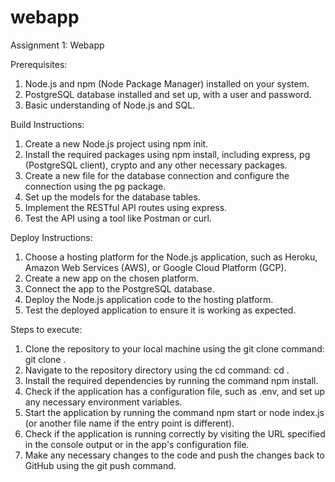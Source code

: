 # webapp

Assignment 1: Webapp


Prerequisites:

1. Node.js and npm (Node Package Manager) installed on your system.
2. PostgreSQL database installed and set up, with a user and password.
3. Basic understanding of Node.js and SQL.

Build Instructions:

1. Create a new Node.js project using npm init.
2. Install the required packages using npm install, including express, pg (PostgreSQL client), crypto and any other necessary packages.
3. Create a new file for the database connection and configure the connection using the pg package.
4. Set up the models for the database tables.
5. Implement the RESTful API routes using express.
6. Test the API using a tool like Postman or curl.

Deploy Instructions:

1. Choose a hosting platform for the Node.js application, such as Heroku, Amazon Web Services (AWS), or Google Cloud Platform (GCP).
2. Create a new app on the chosen platform.
3. Connect the app to the PostgreSQL database.
4. Deploy the Node.js application code to the hosting platform.
5. Test the deployed application to ensure it is working as expected.

Steps to execute:

1. Clone the repository to your local machine using the git clone command: git clone <repository-url>.
2. Navigate to the repository directory using the cd command: cd <repository-directory>.
3. Install the required dependencies by running the command npm install.
4. Check if the application has a configuration file, such as .env, and set up any necessary environment variables.
5. Start the application by running the command npm start or node index.js (or another file name if the entry point is different).
6. Check if the application is running correctly by visiting the URL specified in the console output or in the app's configuration file.
7. Make any necessary changes to the code and push the changes back to GitHub using the git push command.
